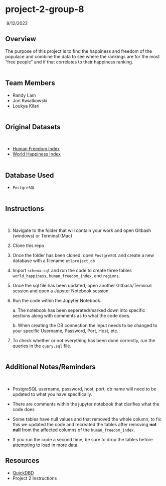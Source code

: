 # project-2-group-8
​
9/12/2022
## Overview
The purpose of this project is to find the happiness and freedom of the populace and combine the data to see where the rankings are for the most “free people” and if that correlates to their happiness ranking.  
​
## Team Members
* Randy Lam
* Jon Kwiatkowski
* Loukya Kilari  
​
## Original Datasets
​
* [Human Freedom Index](https://www.kaggle.com/datasets/gsutters/the-human-freedom-index?select=hfi_cc_2021.csv)
​
* [World Happiness Index](https://www.kaggle.com/datasets/mathurinache/world-happiness-report?select=2021.csv)  
​
## Database Used
* `PostgreSQL`  
​
## Instructions 
​
1.	Navigate to the folder that will contain your work and open Gitbash (windows) or Terminal (Mac)
1.	Clone this repo 
1.	Once the folder has been cloned, open `PostgreSQL` and create a new database with a filename `etlproject_db`
1.	Import `schema.sql` and run the code to create three tables `world_happiness`, `human_freedom_index`, and `regions`.
1.	Once the sql file has been updated, open another Gitbash/Terminal session and open a Jupyter Notebook session.

1.	Run the code within the Jupyter Notebook.
	
	a. The notebook has been seperated/marked down into specific sections along with comments as to what the code does.
	
	b. When creating the DB connection the input needs to be changed to your specific Username, Password, Port, Host, etc.  

1. To check whether or not everything has been done correctly, run the queries in the `query.sql` file.  
​
## Additional Notes/Reminders
​
* PostgreSQL username, password, host, port, db name will need to be updated to what you have specifically.

* There are comments within the jupyter notebook that clarifies what the code does

* Some tables have null values and that removed the whole column, to fix this we updated the code and recreated the tables after removing **not null** from the affected columns of the `human_freedom_index`.  

* If you run the code a second time, be sure to drop the tables before attempting to load in more data.

## Resources
* [QuickDBD](https://quickdatabasediagrams.com/)
* Project 2 Instructions
